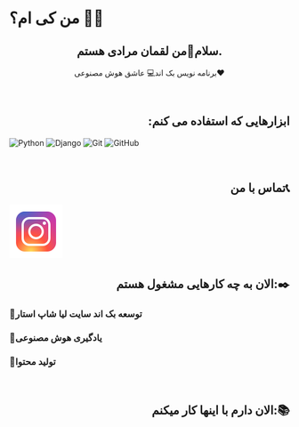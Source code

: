 # من کی ام؟ 👨‍💻
<h2 align="center">سلام👋من لقمان مرادی هستم.</h2>
<p align="center">
  برنامه نویس بک اند💻
  عاشق هوش مصنوعی❤️
</p>

<br/>

<h2 align="right">:ابزارهایی که استفاده می کنم</h2>

![Python](https://img.shields.io/badge/python-3670A0?style=for-the-badge&logo=python&logoColor=ffdd54)
![Django](https://img.shields.io/badge/django-%23092E20.svg?style=for-the-badge&logo=django&logoColor=white)
![Git](https://img.shields.io/badge/git-%23F05033.svg?style=for-the-badge&logo=git&logoColor=white)
![GitHub](https://img.shields.io/badge/github-%23121011.svg?style=for-the-badge&logo=github&logoColor=white)

<br/>


<h2 align="right">تماس با من📞</h2>
<a href="https://instagram.com/loghman_79"><img akign="left" src="https://github.com/Loghman-Moradi/Loghman-Moradi/blob/main/icons8-instagram-96.png?raw=true" alt="Instagram"/></a>

<br/>

<h2 align="right">الان به چه کارهایی مشغول هستم:✒️</h2>

<h3 align="rigth">🌟توسعه بک اند سایت لیا شاپ استار</h3>
<h3 align="rigth">🌟یادگیری هوش مصنوعی</h3>
<h3 align="rigth">🌟تولید محتوا</h3>

<br/>

<h2 align="right">الان دارم با اینها کار میکنم:📚</h2>













